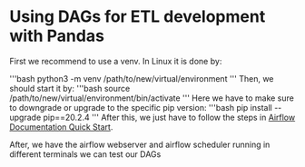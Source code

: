 # Using DAGs for ETL development with Pandas
First we recommend to use a venv. In Linux it is done by:

'''bash
    python3 -m venv /path/to/new/virtual/environment
'''
Then, we should start it by:
'''bash
    source /path/to/new/virtual/environment/bin/activate
'''
Here we have to make sure to downgrade or upgrade to the specific pip version:
'''bash
    pip install --upgrade pip==20.2.4
'''
After this, we just have to follow the steps in [Airflow Documentation Quick Start](https://airflow.apache.org/docs/apache-airflow/stable/start/local.html). 

After, we have the airflow webserver and airflow scheduler running in different terminals we can test our DAGs